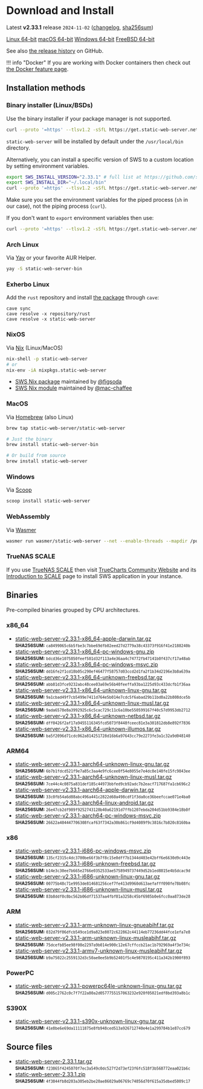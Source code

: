 <!-- Content generated. DO NOT EDIT. -->
# Download and Install

Latest **v2.33.1** release `2024-11-02` ([changelog](https://github.com/static-web-server/static-web-server/releases/tag/v2.33.1), [sha256sum](https://github.com/static-web-server/static-web-server/releases/download/v2.33.1/static-web-server-v2.33.1-SHA256SUM))

<div class="featured-downloads">

<a class="md-button md-button-sm" href="https://github.com/static-web-server/static-web-server/releases/download/v2.33.1/static-web-server-v2.33.1-x86_64-unknown-linux-gnu.tar.gz">Linux 64-bit</a> <a class="md-button md-button-sm" href="https://github.com/static-web-server/static-web-server/releases/download/v2.33.1/static-web-server-v2.33.1-x86_64-apple-darwin.tar.gz">macOS 64-bit</a>
<a class="md-button md-button-sm" href="https://github.com/static-web-server/static-web-server/releases/download/v2.33.1/static-web-server-v2.33.1-x86_64-pc-windows-msvc.zip">Windows 64-bit</a>
<a class="md-button md-button-sm" href="https://github.com/static-web-server/static-web-server/releases/download/v2.33.1/static-web-server-v2.33.1-x86_64-unknown-freebsd.tar.gz">FreeBSD 64-bit</a>

</div>

See also [the release history](https://github.com/static-web-server/static-web-server/releases) on GitHub.

!!! info "Docker"
    If you are working with Docker containers then check out [the Docker feature page](https://static-web-server.net/features/docker/).

## Installation methods

### Binary installer (Linux/BSDs)

Use the binary installer if your package manager is not supported.

```sh
curl --proto '=https' --tlsv1.2 -sSfL https://get.static-web-server.net | sh
```

`static-web-server` will be installed by default under the `/usr/local/bin` directory.

Alternatively, you can install a specific version of SWS to a custom location by setting environment variables.

```sh
export SWS_INSTALL_VERSION="2.33.1" # full list at https://github.com/static-web-server/static-web-server/tags
export SWS_INSTALL_DIR="~/.local/bin"
curl --proto '=https' --tlsv1.2 -sSfL https://get.static-web-server.net | sh
```

Make sure you set the environment variables for the piped process (`sh` in our case), not the piping process (`curl`).

If you don't want to `export` environment variables then use:

```sh
curl --proto '=https' --tlsv1.2 -sSfL https://get.static-web-server.net | SWS_INSTALL_DIR="~/.local/bin" sh
```

### Arch Linux

Via [Yay](https://github.com/Jguer/yay) or your favorite AUR Helper.

```sh
yay -S static-web-server-bin
```

### Exherbo Linux

Add the `rust` repository and install [the package](https://gitlab.exherbo.org/exherbo/rust/-/tree/master/packages/www-servers/static-web-server) through `cave`:

```
cave sync
cave resolve -x repository/rust
cave resolve -x static-web-server
```

### NixOS

Via [Nix](https://github.com/NixOS/nix) (Linux/MacOS)

```sh
nix-shell -p static-web-server
# or
nix-env -iA nixpkgs.static-web-server
```

- [SWS Nix package](https://search.nixos.org/packages?show=static-web-server&from=0&size=50&sort=relevance&type=packages&query=static-web-server) maintained by [@figsoda](https://github.com/figsoda)
- [SWS Nix module](https://nixos.wiki/wiki/Static_Web_Server) maintained by [@mac-chaffee](https://github.com/mac-chaffee)

### MacOS

Via [Homebrew](https://brew.sh/) (also Linux)

```sh
brew tap static-web-server/static-web-server

# Just the binary
brew install static-web-server-bin

# Or build from source
brew install static-web-server
```

### Windows

Via [Scoop](https://scoop.sh/)

```powershell
scoop install static-web-server
```

### WebAssembly

Via [Wasmer](https://wasmer.io/wasmer/static-web-server/)

```sh
wasmer run wasmer/static-web-server --net --enable-threads --mapdir /public:/my/host/dir -- --port 8787
```

### TrueNAS SCALE

If you use [TrueNAS SCALE](https://www.truenas.com/truenas-scale/) then visit [TrueCharts Community Website](https://truecharts.org/charts/stable/static-web-server/) and its [Introduction to SCALE](https://truecharts.org/manual/SCALE/guides/scale-intro) page to install SWS application in your instance.  

## Binaries

Pre-compiled binaries grouped by CPU architectures.

### x86_64

- [static-web-server-v2.33.1-x86_64-apple-darwin.tar.gz](https://github.com/static-web-server/static-web-server/releases/download/v2.33.1/static-web-server-v2.33.1-x86_64-apple-darwin.tar.gz)<br>
<small>**SHA256SUM:** `ca8499065c6b5fbe3c7bbe69dfb02eed27d2779a38c43373f916f41e2188240b`</small>
- [static-web-server-v2.33.1-x86_64-pc-windows-gnu.zip](https://github.com/static-web-server/static-web-server/releases/download/v2.33.1/static-web-server-v2.33.1-x86_64-pc-windows-gnu.zip)<br>
<small>**SHA256SUM:** `bdcd36e1075850feef581d32f113a4e36aa4c74772fb47141b0f437cf17a48ab`</small>
- [static-web-server-v2.33.1-x86_64-pc-windows-msvc.zip](https://github.com/static-web-server/static-web-server/releases/download/v2.33.1/static-web-server-v2.33.1-x86_64-pc-windows-msvc.zip)<br>
<small>**SHA256SUM:** `dd16fe2f1cd18b05c290ef46477f58757d03ccd2d1fa2f1b34d2196e3b8a639a`</small>
- [static-web-server-v2.33.1-x86_64-unknown-freebsd.tar.gz](https://github.com/static-web-server/static-web-server/releases/download/v2.33.1/static-web-server-v2.33.1-x86_64-unknown-freebsd.tar.gz)<br>
<small>**SHA256SUM:** `abb81d3fce9232abc48cee03a69e56b40feeffa93ba1225d93c433dcfb1f36aa`</small>
- [static-web-server-v2.33.1-x86_64-unknown-linux-gnu.tar.gz](https://github.com/static-web-server/static-web-server/releases/download/v2.33.1/static-web-server-v2.33.1-x86_64-unknown-linux-gnu.tar.gz)<br>
<small>**SHA256SUM:** `9a1cbad49f7cb5499e7411d764e5b014e7cdc5f6abad29b11bd8a22b808dce5b`</small>
- [static-web-server-v2.33.1-x86_64-unknown-linux-musl.tar.gz](https://github.com/static-web-server/static-web-server/releases/download/v2.33.1/static-web-server-v2.33.1-x86_64-unknown-linux-musl.tar.gz)<br>
<small>**SHA256SUM:** `9ada6578e8a3992925c6c5cac729c11c6a10be550599167f40c57d9953db2712`</small>
- [static-web-server-v2.33.1-x86_64-unknown-netbsd.tar.gz](https://github.com/static-web-server/static-web-server/releases/download/v2.33.1/static-web-server-v2.33.1-x86_64-unknown-netbsd.tar.gz)<br>
<small>**SHA256SUM:** `dff0426f2af17a9455116345fcd5073f8448fceec81e3a301812db8e892f7836`</small>
- [static-web-server-v2.33.1-x86_64-unknown-illumos.tar.gz](https://github.com/static-web-server/static-web-server/releases/download/v2.33.1/static-web-server-v2.33.1-x86_64-unknown-illumos.tar.gz)<br>
<small>**SHA256SUM:** `ba5f2096d71cdc062a814251728d16b6a97643cc79e2273fe3a1c32a9d048140`</small>

### ARM64

- [static-web-server-v2.33.1-aarch64-unknown-linux-gnu.tar.gz](https://github.com/static-web-server/static-web-server/releases/download/v2.33.1/static-web-server-v2.33.1-aarch64-unknown-linux-gnu.tar.gz)<br>
<small>**SHA256SUM:** `6b7b1fdcd521f9e7a85c3aa4e9fc6cee0f54e8055e7e4dc8e148fe15fc9843ee`</small>
- [static-web-server-v2.33.1-aarch64-unknown-linux-musl.tar.gz](https://github.com/static-web-server/static-web-server/releases/download/v2.33.1/static-web-server-v2.33.1-aarch64-unknown-linux-musl.tar.gz)<br>
<small>**SHA256SUM:** `7ce44c4c0875a831def185c44973bbfed9cb92adc7b2eacf717687fa1cb696c2`</small>
- [static-web-server-v2.33.1-aarch64-apple-darwin.tar.gz](https://github.com/static-web-server/static-web-server/releases/download/v2.33.1/static-web-server-v2.33.1-aarch64-apple-darwin.tar.gz)<br>
<small>**SHA256SUM:** `33c0fb54a6d88abc496a441c2822d60a498cdf1f3da0ce36beefccae071e4ba0`</small>
- [static-web-server-v2.33.1-aarch64-linux-android.tar.gz](https://github.com/static-web-server/static-web-server/releases/download/v2.33.1/static-web-server-v2.33.1-aarch64-linux-android.tar.gz)<br>
<small>**SHA256SUM:** `26e47cb2df989f9252743128b40a62191d7ffb1207ebda204d51bb9384e18b0f`</small>
- [static-web-server-v2.33.1-aarch64-pc-windows-msvc.zip](https://github.com/static-web-server/static-web-server/releases/download/v2.33.1/static-web-server-v2.33.1-aarch64-pc-windows-msvc.zip)<br>
<small>**SHA256SUM:** `26622a404447706308fcaf63f7342a30b861cf9d4089f9c3816c7b820c8160ba`</small>

### x86

- [static-web-server-v2.33.1-i686-pc-windows-msvc.zip](https://github.com/static-web-server/static-web-server/releases/download/v2.33.1/static-web-server-v2.33.1-i686-pc-windows-msvc.zip)<br>
<small>**SHA256SUM:** `135cf2315c4dc3700be66f3b7f8c15e0dff7b1344d403e42bff6e6630d9c443e`</small>
- [static-web-server-v2.33.1-i686-unknown-freebsd.tar.gz](https://github.com/static-web-server/static-web-server/releases/download/v2.33.1/static-web-server-v2.33.1-i686-unknown-freebsd.tar.gz)<br>
<small>**SHA256SUM:** `b14e3c30ee7b665e2766e0352533ae5758949737449d52b1ed8815e4b5dcac9d`</small>
- [static-web-server-v2.33.1-i686-unknown-linux-gnu.tar.gz](https://github.com/static-web-server/static-web-server/releases/download/v2.33.1/static-web-server-v2.33.1-i686-unknown-linux-gnu.tar.gz)<br>
<small>**SHA256SUM:** `00775b48c71e9953de814681256cef7fe413d9960d613aefafff090fe78b08fc`</small>
- [static-web-server-v2.33.1-i686-unknown-linux-musl.tar.gz](https://github.com/static-web-server/static-web-server/releases/download/v2.33.1/static-web-server-v2.33.1-i686-unknown-linux-musl.tar.gz)<br>
<small>**SHA256SUM:** `83b8ddf0c8bc562b06df71537aa4fbf01a3258c45bf6985b0e6fcc0aa873de28`</small>

### ARM

- [static-web-server-v2.33.1-arm-unknown-linux-gnueabihf.tar.gz](https://github.com/static-web-server/static-web-server/releases/download/v2.33.1/static-web-server-v2.33.1-arm-unknown-linux-gnueabihf.tar.gz)<br>
<small>**SHA256SUM:** `032d79f06dfcb549ce1d9a823e8072c622862c44114eb77236dd44fce1efa7e8`</small>
- [static-web-server-v2.33.1-arm-unknown-linux-musleabihf.tar.gz](https://github.com/static-web-server/static-web-server/releases/download/v2.33.1/static-web-server-v2.33.1-arm-unknown-linux-musleabihf.tar.gz)<br>
<small>**SHA256SUM:** `75dcefb85ee98f08e2297a9b014e900c12e67cffccb21ac1b792969a4f3e734c`</small>
- [static-web-server-v2.33.1-armv7-unknown-linux-musleabihf.tar.gz](https://github.com/static-web-server/static-web-server/releases/download/v2.33.1/static-web-server-v2.33.1-armv7-unknown-linux-musleabihf.tar.gz)<br>
<small>**SHA256SUM:** `b9a75022c2559132d3c50ae0ee5b9b52401f5c4e9870195c411a342b1900f893`</small>

### PowerPC

- [static-web-server-v2.33.1-powerpc64le-unknown-linux-gnu.tar.gz](https://github.com/static-web-server/static-web-server/releases/download/v2.33.1/static-web-server-v2.33.1-powerpc64le-unknown-linux-gnu.tar.gz)<br>
<small>**SHA256SUM:** `d005c2762c0c7f7f22a80a2d0577755157063232e920f05021edf8bd393a8b1c`</small>

### S390X

- [static-web-server-v2.33.1-s390x-unknown-linux-gnu.tar.gz](https://github.com/static-web-server/static-web-server/releases/download/v2.33.1/static-web-server-v2.33.1-s390x-unknown-linux-gnu.tar.gz)<br>
<small>**SHA256SUM:** `41e8be6e69da11111875e8fb948ced513a926712740e4e1a299784b1e87cc679`</small>

## Source files

- [static-web-server-2.33.1.tar.gz](https://github.com/static-web-server/static-web-server/archive/refs/tags/v2.33.1.tar.gz)<br>
<small>**SHA256SUM:** `f23865f4245070f7ec3a549c0dc527f2d73ef23f6fc518f3b568772eaa021b6c`</small>
- [static-web-server-2.33.1.zip](https://github.com/static-web-server/static-web-server/archive/refs/tags/v2.33.1.zip)<br>
<small>**SHA256SUM:** `4f3844fb8d203a305eb2be20ae86029a06769c74856d70f615a35dbed5009c17`</small>
